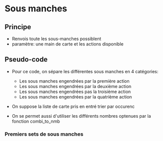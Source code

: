 # Sous manches

## Principe

* Renvois toute les sous-manches possiblent
* paramètre: une main de carte et les actions disponible

## Pseudo-code

* Pour ce code, on sépare les différentes sous manches en 4 catégories:
    * Les sous manches engendrées par la première action
    * Les sous manches engendrées par la deuxième action
    * Les sous manches engendrées pas la troisième action
    * Les sous manches engendrées par la quatrième action

* On suppose la liste de carte pris en entré trier par occurenc
* On se permet aussi d'utiliser les différents nombres optenues par la fonction combi_to_nmb

### Premiers sets de sous manches


